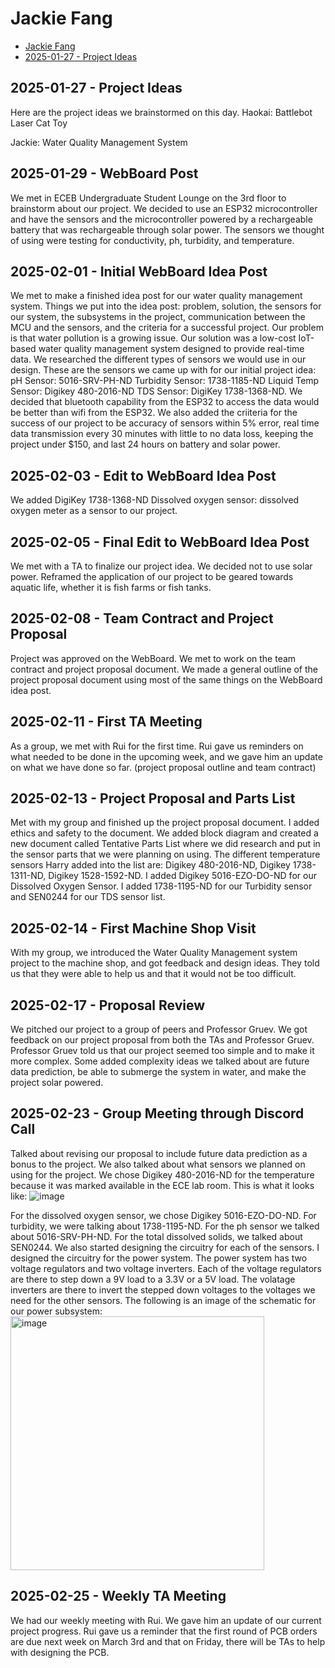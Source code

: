 # Jackie Fang

- [Jackie Fang](#Jackie-Fang)
- [2025-01-27 - Project Ideas](#2025-01-27---project-ideas)

## 2025-01-27 - Project Ideas
Here are the project ideas we brainstormed on this day.
Haokai:
Battlebot
Laser Cat Toy

Jackie:
Water Quality Management System

## 2025-01-29 - WebBoard Post
We met in ECEB Undergraduate Student Lounge on the 3rd floor to brainstorm about our project. We decided to use an ESP32 microcontroller and have the sensors and the microcontroller powered by a rechargeable battery that was rechargeable through solar power. The sensors we thought of using were testing for conductivity, ph, turbidity, and temperature.

## 2025-02-01 - Initial WebBoard Idea Post
We met to make a finished idea post for our water quality management system. Things we put into the idea post: problem, solution, the sensors for our system, the subsystems in the project, communication between the MCU and the sensors, and the criteria for a successful project. Our problem is that water pollution is a growing issue. Our solution was a low-cost IoT-based water quality management system designed to provide real-time data. We researched the different types of sensors we would use in our design. These are the sensors we came up with for our initial project idea: pH Sensor: 5016-SRV-PH-ND Turbidity Sensor: 1738-1185-ND Liquid Temp Sensor: Digikey 480-2016-ND TDS Sensor: DigiKey 1738-1368-ND. We decided that bluetooth capability from the ESP32 to access the data would be better than wifi from the ESP32. We also added the criiteria for the success of our project to be accuracy of sensors within 5% error, real time data transmission every 30 minutes with little to no data loss, keeping the project under $150, and last 24 hours on battery and solar power.


## 2025-02-03 - Edit to WebBoard Idea Post
We added DigiKey 1738-1368-ND Dissolved oxygen sensor: dissolved oxygen meter as a sensor to our project.

## 2025-02-05 - Final Edit to WebBoard Idea Post
We met with a TA to finalize our project idea. We decided not to use solar power. Reframed the application of our project to be geared towards aquatic life, whether it is fish farms or fish tanks.

## 2025-02-08 - Team Contract and Project Proposal
Project was approved on the WebBoard. We met to work on the team contract and project proposal document. We made a general outline of the project proposal document using most of the same things on the WebBoard idea post.

## 2025-02-11 - First TA Meeting
As a group, we met with Rui for the first time. Rui gave us reminders on what needed to be done in the upcoming week, and we gave him an update on what we have done so far. (project proposal outline and team contract)

## 2025-02-13 - Project Proposal and Parts List
Met with my group and finished up the project proposal document. I added ethics and safety to the document. We added block diagram and created a new document called Tentative Parts List where we did research and put in the sensor parts that we were planning on using. The different temperature sensors Harry added into the list are: Digikey 480-2016-ND, Digikey 1738-1311-ND, Digikey 1528-1592-ND. I added Digikey 5016-EZO-DO-ND for our Dissolved Oxygen Sensor. I added 1738-1195-ND for our Turbidity sensor and SEN0244 for our TDS sensor list.

## 2025-02-14 - First Machine Shop Visit
With my group, we introduced the Water Quality Management system project to the machine shop, and got feedback and design ideas. They told us that they were able to help us and that it would not be too difficult.

## 2025-02-17 - Proposal Review
We pitched our project to a group of peers and Professor Gruev. We got feedback on our project proposal from both the TAs and Professor Gruev. Professor Gruev told us that our project seemed too simple and to make it more complex. Some added complexity ideas we talked about are future data prediction, be able to submerge the system in water, and make the project solar powered.

## 2025-02-23 - Group Meeting through Discord Call
Talked about revising our proposal to include future data prediction as a bonus to the project. We also talked about what sensors we planned on using for the project. We chose Digikey 480-2016-ND for the temperature because it was marked available in the ECE lab room. This is what it looks like: 
![image](https://github.com/user-attachments/assets/df471682-2c89-43c1-a3c0-aca3a84f1519)

For the dissolved oxygen sensor, we chose Digikey 5016-EZO-DO-ND. For turbidity, we were talking about 1738-1195-ND. For the ph sensor we talked about 5016-SRV-PH-ND. For the total dissolved solids, we talked about SEN0244. We also started designing the circuitry for each of the sensors. I designed the circuitry for the power system. The power system has two voltage regulators and two voltage inverters. Each of the voltage regulators are there to step down a 9V load to a 3.3V or a 5V load. The volatage inverters are there to invert the stepped down voltages to the voltages we need for the other sensors. The following is an image of the schematic for our power subsystem: <img width="406" alt="image" src="https://github.com/user-attachments/assets/4163eee0-f68c-4550-a6c0-458704fbc56a" />


## 2025-02-25 - Weekly TA Meeting
We had our weekly meeting with Rui. We gave him an update of our current project progress. Rui gave us a reminder that the first round of PCB orders are due next week on March 3rd and that on Friday, there will be TAs to help with designing the PCB. 



































